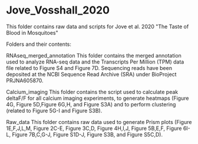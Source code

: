 # Jove_Vosshall_2020
This folder contains raw data and scripts for Jove et al. 2020 "The Taste of Blood in Mosquitoes"

Folders and their contents:

RNAseq_merged_annotation 
This folder contains the merged annotation used to analyze RNA-seq data and the Transcripts Per Million (TPM) data file related to Figure S4 and Figure 7D. Sequencing reads have been deposited at the NCBI Sequence Read Archive (SRA) under BioProject PRJNA605870.

Calcium_imaging
This folder contains the script used to calculate peak deltaF/F for all calcium imaging experiments, to generate heatmaps (Figure 4G, Figure 5D,Figure 6G,H, and Figure S3A) and to perform clustering (related to Figure 5G-I and Figure S3B). 

Raw_data
This folder contains raw data used to generate Prism plots (Figure 1E,F,J,L,M, Figure 2C-E, Figure 3C,D, Figure 4H,I,J, Figure 5B,E,F, Figure 6I-L, Figure 7B,C,G-J, Figure S1D-J, Figure S3B, and Figure S5C,D). 





